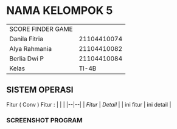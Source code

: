 # NAMA KELOMPOK 5

|  |  |
|--|--|
|SCORE FINDER GAME|
 | Danila Fitria | 21104410074 |
 | Alya Rahmania | 21104410082 |
 | Berlia Dwi P | 21104410084 |
| Kelas | TI-4B |
 

## SISTEM OPERASI
Fitur ( Conv )
Fitur : 
|  |  |
|--|--|
| *Fitur* | *Detail* |
| ini fitur | ini detail |

### SCREENSHOT PROGRAM

